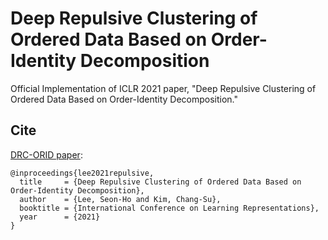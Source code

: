 # Deep Repulsive Clustering of Ordered Data Based on Order-Identity Decomposition
Official Implementation of ICLR 2021 paper, "Deep Repulsive Clustering of Ordered Data Based on Order-Identity Decomposition."


## Cite

[DRC-ORID paper](https://openreview.net/pdf?id=Yz-XtK5RBxB):

```
@inproceedings{lee2021repulsive,
  title     = {Deep Repulsive Clustering of Ordered Data Based on Order-Identity Decomposition},
  author    = {Lee, Seon-Ho and Kim, Chang-Su},
  booktitle = {International Conference on Learning Representations},
  year      = {2021}
}
```
